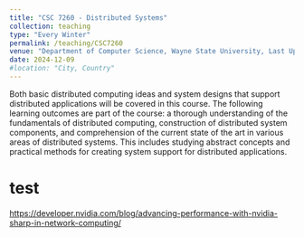 ```yaml
---
title: "CSC 7260 - Distributed Systems"
collection: teaching
type: "Every Winter"
permalink: /teaching/CSC7260
venue: "Department of Computer Science, Wayne State University, Last Update"
date: 2024-12-09
#location: "City, Country"
---
```


Both basic distributed computing ideas and system designs that support distributed applications will be covered in this course. The following learning outcomes are part of the course: a thorough understanding of the fundamentals of distributed computing, construction of distributed system components, and comprehension of the current state of the art in various areas of distributed systems. This includes studying abstract concepts and practical methods for creating system support for distributed applications.

test
======
<https://developer.nvidia.com/blog/advancing-performance-with-nvidia-sharp-in-network-computing/>
